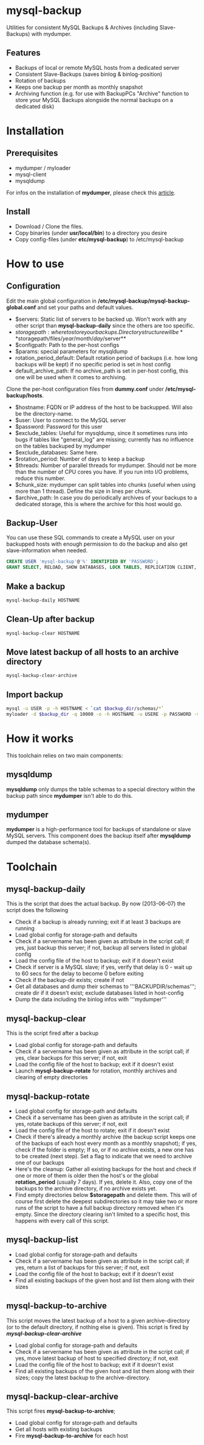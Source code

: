 mysql-backup
============

Utilities for consistent MySQL Backups &amp; Archives (including Slave-Backups) with mydumper. 

Features
--------

* Backups of local or remote MySQL hosts from a dedicated server
* Consistent Slave-Backups (saves binlog & binlog-position)
* Rotation of backups
* Keeps one backup per month as monthly snapshot
* Archiving function (e.g. for use with BackupPCs "Archive" function to store your MySQL Backups alongside the normal backups on a dedicated disk)

Installation
============

Prerequisites
-------------

* mydumper / myloader
* mysql-client
* mysqldump

For infos on the installation of **mydumper**, please check this [article](http://fabianpeter.de/backup/mysql-consistent-slave-backup-with-mydumper-myloader/).

Install
-------

* Download / Clone the files.
* Copy binaries (under **usr/local/bin**) to a directory you desire
* Copy config-files (under **etc/mysql-backup**) to /etc/mysql-backup

How to use
==========

Configuration
-------------
Edit the main global configuration in **/etc/mysql-backup/mysql-backup-global.conf** and set your paths and default values.

* $servers: Static list of servers to be backed up. Won't work with any other script than **mysql-backup-daily** since the others are too specific.
* $storagepath: where to store your backups. Directory structure will be **$storagepath/files/$year/$month/$day/$server**
* $configpath: Path to the per-host configs
* $params: special parameters for mysqldump
* rotation_period_default: Default rotation period of backups (i.e. how long backups will be kept) if no specific period is set in host config
* default_archive_path: If no archive_path is set in per-host config, this one will be used when it comes to archiving.

Clone the per-host configuration files from **dummy.conf** under **/etc/mysql-backup/hosts**.

* $hostname: FQDN or IP address of the host to be backupped. Will also be the directory-name.
* $user: User to connect to the MySQL server
* $password: Password for this user
* $exclude_tables: Useful for mysqldump, since it sometimes runs into bugs if tables like "general_log" are missing; currently has no influence on the tables backuped by mydumper
* $exclude_databases: Same here.
* $rotation_period: Number of days to keep a backup
* $threads: Number of parallel threads for mydumper. Should not be more than the number of CPU cores you have. If you run into I/O problems, reduce this number.
* $chunk_size: mydumper can split tables into chunks (useful when using more than 1 thread). Define the size in lines per chunk.
* $archive_path: In case you do periodically archives of your backups to a dedicated storage, this is where the archive for this host would go.

Backup-User
-----------
You can use these SQL commands to create a MySQL user on your backupped hosts with enough permission to do the backup and also get slave-information when needed.

```sql
CREATE USER 'mysql-backup'@'%' IDENTIFIED BY 'PASSWORD';
GRANT SELECT, RELOAD, SHOW DATABASES, LOCK TABLES, REPLICATION CLIENT, SHOW VIEW ON *.* TO 'mysql-backup'@'%';
```

Make a backup
-------------
```bash
mysql-backup-daily HOSTNAME
```

Clean-Up after backup
---------------------
```bash
mysql-backup-clear HOSTNAME
```

Move latest backup of all hosts to an archive directory
-------------------------------------------------------
```bash
mysql-backup-clear-archive
```

Import backup
-------------
```bash
mysql -u USER -p -h HOSTNAME < `cat $backup_dir/schemas/*`
myloader -d $backup_dir -q 10000 -o -h HOSTNAME -u USERE -p PASSWORD -v 3 -C -t 4
```

How it works
============
This toolchain relies on two main components:

mysqldump
---------
**mysqldump** only dumps the table schemas to a special directory within the backup path since **mydumper** isn't able to do this.

mydumper
--------
**mydumper** is a high-performance tool for backups of standalone or slave MySQL servers. This component does the backup itself after **mysqldump** dumped the database schema(s).

Toolchain
=========

mysql-backup-daily
------------------
This is the script that does the actual backup. By now (2013-06-07) the script does the following
* Check if a backup is already running; exit if at least 3 backups are running
* Load global config for storage-path and defaults
* Check if a servername has been given as attribute in the script call; if yes, just backup this server; if not, backup all servers listed in global config
* Load the config file of the host to backup; exit if it doesn't exist
* Check if server is a MySQL slave; if yes, verify that delay is 0 - wait up to 60 secs for the delay to become 0 before exiting
* Check if the backup-dir exists; create if not
* Get all databases and dump their schemas to '''BACKUPDIR/schemas'''; create dir if it doesn't exist; exclude databases listed in host-config
* Dump the data including the binlog infos with '''mydumper'''

mysql-backup-clear
------------------
This is the script fired after a backup
* Load global config for storage-path and defaults
* Check if a servername has been given as attribute in the script call; if yes, clear backups for this server; if not, exit
* Load the config file of the host to backup; exit if it doesn't exist
* Launch **mysql-backup-rotate** for rotation, monthly archives and clearing of empty directories

mysql-backup-rotate
-------------------
* Load global config for storage-path and defaults
* Check if a servername has been given as attribute in the script call; if yes, rotate backups of this server; if not, exit
* Load the config file of the host to rotate; exit if it doesn't exist
* Check if there's already a monthly archive (the backup script keeps one of the backups of each host every month as a monthly snapshot); if yes, check if the folder is empty; If so, or if no archive exists, a new one has to be created (next step). Set a flag to indicate that we need to archive one of our backups
* Here's the cleanup: Gather all existing backups for the host and check if one or more of them is older then the host's or the global **rotation_period** (usually 7 days). If yes, delete it. Also, copy one of the backups to the archive directory, if no archive exists yet.
* Find empty directories below **$storagepath** and delete them. This will of course first delete the deepest subdirectories so it may take two or more runs of the script to have a full backup directory removed when it's empty. Since the directory clearing isn't limited to a specific host, this happens with every call of this script.

mysql-backup-list
-----------------
* Load global config for storage-path and defaults
* Check if a servername has been given as attribute in the script call; if yes, return a list of backups for this server; if not, exit
* Load the config file of the host to backup; exit if it doesn't exist
* Find all existing backups of the given host and list them along with their sizes

mysql-backup-to-archive
-----------------------
This script moves the latest backup of a host to a given archive-directory (or to the default directory, if nothing else is given). This script is fired by ***mysql-backup-clear-archive***
* Load global config for storage-path and defaults
* Check if a servername has been given as attribute in the script call; if yes, move latest backup of host to specified directory; if not, exit
* Load the config file of the host to backup; exit if it doesn't exist
* Find all existing backups of the given host and list them along with their sizes; copy the latest backup to the archive-directory.

mysql-backup-clear-archive
--------------------------
This script fires **mysql-backup-to-archive**; 
* Load global config for storage-path and defaults
* Get all hosts with existing backups
* Fire **mysql-backup-to-archive** for each host

